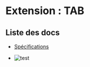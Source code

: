 # Extension : TAB

## Liste des docs

- [Spécifications](extension/specifications.md)

- ![test](../ressources/must_have_icon.jfif)